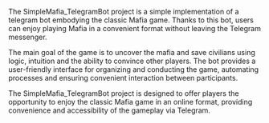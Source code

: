 The SimpleMafia_TelegramBot project is a simple implementation of a telegram bot embodying the classic Mafia game. Thanks to this bot, users can enjoy playing Mafia in a convenient format without leaving the Telegram messenger.

The main goal of the game is to uncover the mafia and save civilians using logic, intuition and the ability to convince other players. The bot provides a user-friendly interface for organizing and conducting the game, automating processes and ensuring convenient interaction between participants.

The SimpleMafia_TelegramBot project is designed to offer players the opportunity to enjoy the classic Mafia game in an online format, providing convenience and accessibility of the gameplay via Telegram.
